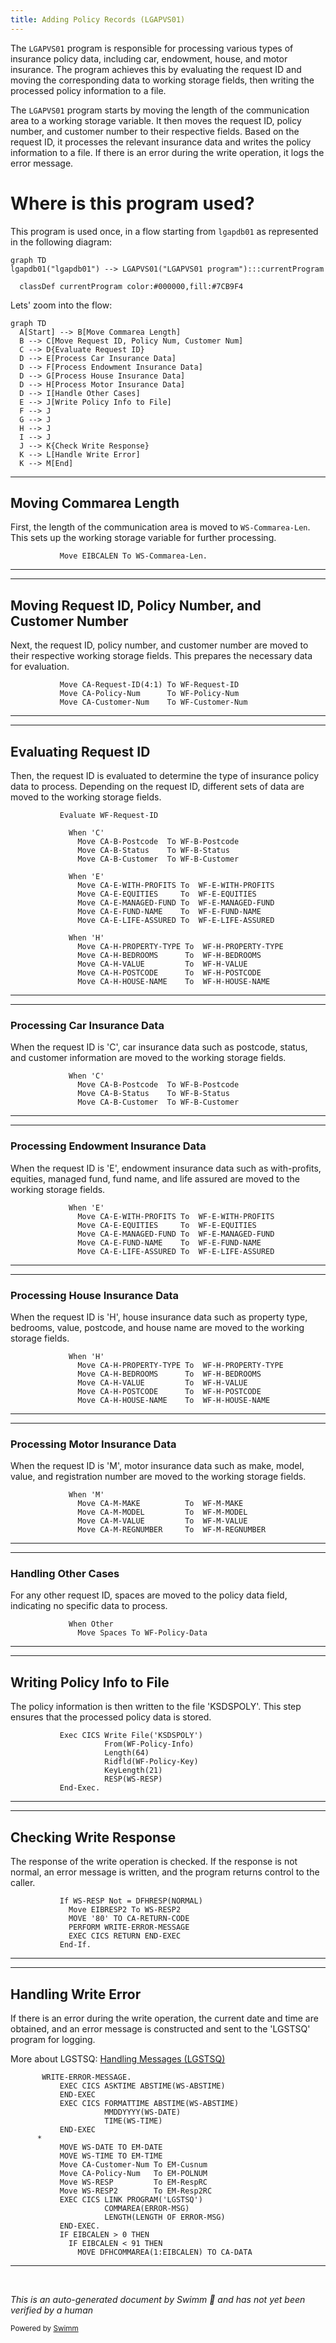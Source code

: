 ```yaml
---
title: Adding Policy Records (LGAPVS01)
---
```

The <SwmToken path="base/src/lgapvs01.cbl" pos="11:6:6" line-data="       PROGRAM-ID. LGAPVS01.">`LGAPVS01`</SwmToken> program is responsible for processing various types of insurance policy data, including car, endowment, house, and motor insurance. The program achieves this by evaluating the request ID and moving the corresponding data to working storage fields, then writing the processed policy information to a file.

The <SwmToken path="base/src/lgapvs01.cbl" pos="11:6:6" line-data="       PROGRAM-ID. LGAPVS01.">`LGAPVS01`</SwmToken> program starts by moving the length of the communication area to a working storage variable. It then moves the request ID, policy number, and customer number to their respective fields. Based on the request ID, it processes the relevant insurance data and writes the policy information to a file. If there is an error during the write operation, it logs the error message.

# Where is this program used?

This program is used once, in a flow starting from `lgapdb01` as represented in the following diagram:

```mermaid
graph TD
lgapdb01("lgapdb01") --> LGAPVS01("LGAPVS01 program"):::currentProgram

  classDef currentProgram color:#000000,fill:#7CB9F4
```

Lets' zoom into the flow:

```mermaid
graph TD
  A[Start] --> B[Move Commarea Length]
  B --> C[Move Request ID, Policy Num, Customer Num]
  C --> D{Evaluate Request ID}
  D --> E[Process Car Insurance Data]
  D --> F[Process Endowment Insurance Data]
  D --> G[Process House Insurance Data]
  D --> H[Process Motor Insurance Data]
  D --> I[Handle Other Cases]
  E --> J[Write Policy Info to File]
  F --> J
  G --> J
  H --> J
  I --> J
  J --> K{Check Write Response}
  K --> L[Handle Write Error]
  K --> M[End]
```

<SwmSnippet path="/base/src/lgapvs01.cbl" line="97">

---

## Moving Commarea Length

First, the length of the communication area is moved to <SwmToken path="base/src/lgapvs01.cbl" pos="97:7:11" line-data="           Move EIBCALEN To WS-Commarea-Len.">`WS-Commarea-Len`</SwmToken>. This sets up the working storage variable for further processing.

```cobol
           Move EIBCALEN To WS-Commarea-Len.
```

---

</SwmSnippet>

<SwmSnippet path="/base/src/lgapvs01.cbl" line="99">

---

## Moving Request ID, Policy Number, and Customer Number

Next, the request ID, policy number, and customer number are moved to their respective working storage fields. This prepares the necessary data for evaluation.

```cobol
           Move CA-Request-ID(4:1) To WF-Request-ID
           Move CA-Policy-Num      To WF-Policy-Num
           Move CA-Customer-Num    To WF-Customer-Num
```

---

</SwmSnippet>

<SwmSnippet path="/base/src/lgapvs01.cbl" line="103">

---

## Evaluating Request ID

Then, the request ID is evaluated to determine the type of insurance policy data to process. Depending on the request ID, different sets of data are moved to the working storage fields.

```cobol
           Evaluate WF-Request-ID

             When 'C'
               Move CA-B-Postcode  To WF-B-Postcode
               Move CA-B-Status    To WF-B-Status
               Move CA-B-Customer  To WF-B-Customer

             When 'E'
               Move CA-E-WITH-PROFITS To  WF-E-WITH-PROFITS
               Move CA-E-EQUITIES     To  WF-E-EQUITIES
               Move CA-E-MANAGED-FUND To  WF-E-MANAGED-FUND
               Move CA-E-FUND-NAME    To  WF-E-FUND-NAME
               Move CA-E-LIFE-ASSURED To  WF-E-LIFE-ASSURED

             When 'H'
               Move CA-H-PROPERTY-TYPE To  WF-H-PROPERTY-TYPE
               Move CA-H-BEDROOMS      To  WF-H-BEDROOMS
               Move CA-H-VALUE         To  WF-H-VALUE
               Move CA-H-POSTCODE      To  WF-H-POSTCODE
               Move CA-H-HOUSE-NAME    To  WF-H-HOUSE-NAME

```

---

</SwmSnippet>

<SwmSnippet path="/base/src/lgapvs01.cbl" line="105">

---

### Processing Car Insurance Data

When the request ID is 'C', car insurance data such as postcode, status, and customer information are moved to the working storage fields.

```cobol
             When 'C'
               Move CA-B-Postcode  To WF-B-Postcode
               Move CA-B-Status    To WF-B-Status
               Move CA-B-Customer  To WF-B-Customer
```

---

</SwmSnippet>

<SwmSnippet path="/base/src/lgapvs01.cbl" line="110">

---

### Processing Endowment Insurance Data

When the request ID is 'E', endowment insurance data such as with-profits, equities, managed fund, fund name, and life assured are moved to the working storage fields.

```cobol
             When 'E'
               Move CA-E-WITH-PROFITS To  WF-E-WITH-PROFITS
               Move CA-E-EQUITIES     To  WF-E-EQUITIES
               Move CA-E-MANAGED-FUND To  WF-E-MANAGED-FUND
               Move CA-E-FUND-NAME    To  WF-E-FUND-NAME
               Move CA-E-LIFE-ASSURED To  WF-E-LIFE-ASSURED
```

---

</SwmSnippet>

<SwmSnippet path="/base/src/lgapvs01.cbl" line="117">

---

### Processing House Insurance Data

When the request ID is 'H', house insurance data such as property type, bedrooms, value, postcode, and house name are moved to the working storage fields.

```cobol
             When 'H'
               Move CA-H-PROPERTY-TYPE To  WF-H-PROPERTY-TYPE
               Move CA-H-BEDROOMS      To  WF-H-BEDROOMS
               Move CA-H-VALUE         To  WF-H-VALUE
               Move CA-H-POSTCODE      To  WF-H-POSTCODE
               Move CA-H-HOUSE-NAME    To  WF-H-HOUSE-NAME
```

---

</SwmSnippet>

<SwmSnippet path="/base/src/lgapvs01.cbl" line="124">

---

### Processing Motor Insurance Data

When the request ID is 'M', motor insurance data such as make, model, value, and registration number are moved to the working storage fields.

```cobol
             When 'M'
               Move CA-M-MAKE          To  WF-M-MAKE
               Move CA-M-MODEL         To  WF-M-MODEL
               Move CA-M-VALUE         To  WF-M-VALUE
               Move CA-M-REGNUMBER     To  WF-M-REGNUMBER
```

---

</SwmSnippet>

<SwmSnippet path="/base/src/lgapvs01.cbl" line="130">

---

### Handling Other Cases

For any other request ID, spaces are moved to the policy data field, indicating no specific data to process.

```cobol
             When Other
               Move Spaces To WF-Policy-Data
```

---

</SwmSnippet>

<SwmSnippet path="/base/src/lgapvs01.cbl" line="135">

---

## Writing Policy Info to File

The policy information is then written to the file 'KSDSPOLY'. This step ensures that the processed policy data is stored.

```cobol
           Exec CICS Write File('KSDSPOLY')
                     From(WF-Policy-Info)
                     Length(64)
                     Ridfld(WF-Policy-Key)
                     KeyLength(21)
                     RESP(WS-RESP)
           End-Exec.
```

---

</SwmSnippet>

<SwmSnippet path="/base/src/lgapvs01.cbl" line="142">

---

## Checking Write Response

The response of the write operation is checked. If the response is not normal, an error message is written, and the program returns control to the caller.

```cobol
           If WS-RESP Not = DFHRESP(NORMAL)
             Move EIBRESP2 To WS-RESP2
             MOVE '80' TO CA-RETURN-CODE
             PERFORM WRITE-ERROR-MESSAGE
             EXEC CICS RETURN END-EXEC
           End-If.
```

---

</SwmSnippet>

<SwmSnippet path="/base/src/lgapvs01.cbl" line="155">

---

## Handling Write Error

If there is an error during the write operation, the current date and time are obtained, and an error message is constructed and sent to the 'LGSTSQ' program for logging.

More about LGSTSQ: <SwmLink doc-title="Handling Messages (LGSTSQ)">[Handling Messages (LGSTSQ)](/.swm/handling-messages-lgstsq.o6o7rslw.sw.md)</SwmLink>

```cobol
       WRITE-ERROR-MESSAGE.
           EXEC CICS ASKTIME ABSTIME(WS-ABSTIME)
           END-EXEC
           EXEC CICS FORMATTIME ABSTIME(WS-ABSTIME)
                     MMDDYYYY(WS-DATE)
                     TIME(WS-TIME)
           END-EXEC
      *
           MOVE WS-DATE TO EM-DATE
           MOVE WS-TIME TO EM-TIME
           Move CA-Customer-Num To EM-Cusnum
           Move CA-Policy-Num   To EM-POLNUM 
           Move WS-RESP         To EM-RespRC
           Move WS-RESP2        To EM-Resp2RC
           EXEC CICS LINK PROGRAM('LGSTSQ')
                     COMMAREA(ERROR-MSG)
                     LENGTH(LENGTH OF ERROR-MSG)
           END-EXEC.
           IF EIBCALEN > 0 THEN
             IF EIBCALEN < 91 THEN
               MOVE DFHCOMMAREA(1:EIBCALEN) TO CA-DATA
```

---

</SwmSnippet>

&nbsp;

*This is an auto-generated document by Swimm 🌊 and has not yet been verified by a human*

<SwmMeta version="3.0.0" repo-id="Z2l0aHViJTNBJTNBY2ljcy1nZW5hcHAtZGVtby1wbmMlM0ElM0FTd2ltbS1EZW1v" repo-name="cics-genapp-demo-pnc"><sup>Powered by [Swimm](/)</sup></SwmMeta>
